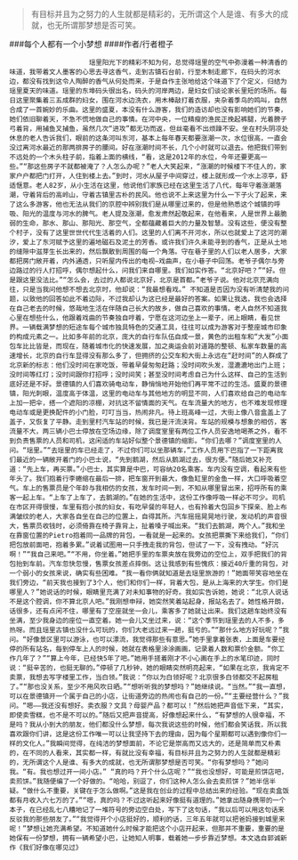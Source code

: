 > 有目标并且为之努力的人生就都是精彩的，无所谓这个人是谁、有多大的成就，也无所谓那梦想是否可笑。

###每个人都有一个小梦想
####作者/行者橙子

						瑶里阳光下的精彩不知为何，总觉得瑶里的空气中弥漫着一种清香的味道，我带着文人墨客的心思去寻这香气，走到古镇石台前，行至木制走廊下，在码头的河水边，都没有找到这令人陶醉的香气从何处而来，于是自作主张地给这个味道下了个定义，归结为瑶里夏天的味道。瑶里的东埠码头很出名，码头的河岸两边，是妇女们谈论家长里短的场所。每日这里聚集着三五成群的妇女，围在河水边洗衣，用木棒敲打着衣服，夹杂着季鸟的鸣叫，自然合成了一首婉妙的乐曲。这里的盛夏，本没有什么游客，我们的造访却也没有影响她们的节奏，她们依旧聊着天，不急不慌地做自己的事情。在河中央，一位精瘦的渔民正挽起裤腿，光着膀子弓着背，用捕鱼叉捕鱼，虽然几次“进攻”都无功而返，但丝毫看不出烦躁不安。坐在村头阴凉处休息的老人告诉我们，眼前的这条河叫东河，基本上每年春天都要涨潮一次，水位很高，一直会没过离河水最近的那两排房子的腰间。好在涨潮时间不长，几个小时就可以退去。他把我们带到不远处的一个木头柱子前，指着上面的横线，“看，这是2012年的水位，今年还要更高一些。”“那这些房子不就都被淹了？人怎么办呢？”老人大笑起来，“涨潮的时候楼下不住人的，家家户户都把门打开，人住到楼上去。”到时，河水从屋子中间穿过，楼上就形成一个水上凉亭，舒适惬意。老人82岁，从小生活在这里，他说他们家族已经在这里生活了八代，每年守着涨潮落潮，守着背后的高岭山，守着古镇里古朴的民风。他也说不上来这里为什么一下子火了起来，来了这么多游客，他也无法从我们的京腔中辨别我们是从哪里过来的，但是他熟悉这个城镇的呼吸、阳光的温度与河水的脾气。老人提及涨潮，愈发肃然起敬起来，在他看来，人是世界上最脆弱的生命，那水、那山、那阳光、那空气，全都蕴藏着巨大的力量及智慧。没有这些，便没有整个村子，没有了这里世世代代生活着的人们。这里的人们离不开河水，所以也就爱上了这河的潮汐，爱上了东河赋予这里的遍地磁石及泥土的芳香。或许我们许久未能寻到的香气，正是从土地的缝隙中滋芽生长出来的，然后飘散到周围的每一个角落。守在巷子里的人们以老人居多，大家都把房门敞开着，内外通透，只听屋内传出的电视—戏曲声，在小巷子中回荡。老爷子偶尔与旁边路过的行人打招呼，偶尔想起什么，问我们来自哪里。我们如实作答。“北京好吧？”“好。但是跟这里没法比。”“怎么会，去过的人都说北京好，北京是首都。”老爷子说。他对北京充满向往，只是当我问他想不想去北京时，他却说：“我最想看戏。” 不知道是否因为没有听清楚我的问题，以致他的回答如此不着边际，不过我却认为这已经是最好的答案。如果让我选，我也会选择在自己老去的时候，悠哉地生活在伴随自己长大的故乡，做自己喜欢的事情。老人自然不知道我心里在想些什么，他跟着戏曲的节奏独自哼着，宁愿在这河边坐上一辈子，闭上眼睛，看见世界。一辆载满梦想的短途车每个城市独具特色的交通工具，往往可以成为游客对于整座城市印象的构成元素之一。比如多年前的北京，庞大的自行车队伍自成一景，黄色的出租车和“大发”小面包车比比皆是，而现在，随着城市化的快速发展，加之奥运会前对道路的整顿、私家车数量的高速增长，北京的自行车显得没有那么多了，但拥挤的公交车和大街上永远在“赶时间”的人群成了北京新的标志：他们没时间在家吃饭，带着早餐匆匆赶路；没时间吹头发，湿漉漉地出门上班；没时间等红灯；没时间跟你打招呼；没时间笑；甚至没时间考虑自己为什么这样、自己的生活到底好还是不好。景德镇的人们喜欢骑电动车，静悄悄地开始他们再平常不过的生活。盛夏的景德镇，阳光刺眼，温度高于体温，这里的电动车与其他地方的明显不同，人们喜欢给自己的电动车上加一把伞，搭一个遮阳的凉棚，对抗这不留情面的天气。在车流量大的地方，也不难发现修理电动车或是更换配件的小门脸，叮叮当当，热闹非凡。待上班高峰一过，大街上像八音盒盖上了盖子，又恢复了平静。走到里村汽车站的时候，我已是汗流浃背。车站的规模与想象的相仿，客流量不大，两三辆小巴士停放在空场边缘，除了调度室里有两位工作人员安逸地喝茶之外，看不到负责售票的人员和司机，这闲适的车站好似整个景德镇的缩影。“你们去哪？”调度室里的人问。“瑶里。”“去瑶里的车已经走了，不过你们可以坐那辆车，”工作人员用下巴指了一下距离我们最近的一辆敞开着门的小巴士说，“先到鹅湖，然后从鹅湖过去，很方便。”随后她又补充道：“先上车，再买票。”小巴士，其实算是中巴，可容纳20名乘客。车内没有空调，看起来有些年头了。我们抱着行李蜷缩在最后一排，把车窗开到最大，像鱼缸里的金鱼一样，大口呼吸着空气。车上的售票员是个年龄与我相仿的女孩，发车时间一到，不知从哪里冒出来，招呼所有的乘客一起上车。“上车了上车了，去鹅湖的。”在她的生活中，这份工作像呼吸一样必不可少。司机在市区开得很慢，车里有抱小孩的妇女，有吃早餐的年轻人，也有拎着大包回乡下探亲、脸上布满皱纹的老人，大家各自坐在自己的位置上，自得其所。汽车摇摇晃晃地行驶，发动机的声音很大，售票员收钱时，必须倚靠在椅子靠背上，扯着嗓子喊出来。“我们去鹅湖，两个人。”我和坐在靠窗位置的Pietro抱着同一品牌的背包，一看就是一起来的。女孩把票撕下来给我们，“你们把包放前面吧，抱着多累。”说着试图用一只手拽走我的背包，但试了一下，没有拽动。“好沉啊！”“我自己来吧。”“不用，你坐着。”她把手里的车票夹放在我旁边的空位上，双手把我们的背包抬到车前。汽车忽快忽慢，售票女孩差点摔倒。这让我感到有些愧疚：接近40斤重的背包，对一个弱小的女孩来说，确实有些困难。“我一看你俩就知道是去瑶里旅游的！”她面带笑容地坐在我们旁边，“前天我也接到了3个人，他们和你们一样，背着大包，是从上海来的大学生。你们是哪里人？”她说话的时候，眼睛里充满了对未知事物的好奇。我如实告诉她，她说：“北京人说话不是这个腔调，你不算北京人吧。”我刚想申辩，她突然笑着站起身，报站名去了。她性格开朗，话很多，还有点闲不住，哪里有了空座就坐一会儿，乘客多了她就让出来。我们这趟车始终没有坐满，至少我身边的座位一直空着。她一会儿又坐过来，说：“这个季节到瑶里去的人不多，多热呀。而且瑶里古镇也没什么可玩的，你们大老远过来一趟，挺亏的。”“那什么地方好玩呢？”我问。“好像景区里可以游泳，也可以漂流，我觉得那些有意思。”她手里拿着张表，上面是车要经停的所有站名，每到停车上人的时候，她就在表格里涂涂画画，记录着人数和票价金额。“你工作几年了？”“算上今年，已经快5年了吧。”她用手搓着刚才不小心画在手上的水笔印迹，同时说：“挺辛苦的，也挺无聊的。”停顿了几秒钟，她的眼睛突然明亮起来，“如果在北京，我肯定不卖票，我想去写字楼里工作，当白领。”我说：“你以为白领好呢？北京很多白领都交不起房租了。”“那也没关系，至少不用风吹日晒。”“想听听我的梦想吗？”她继续说。“当然。”“我一直想，可以在景德镇开一个属于自己的小店，让街道旁边的热闹也有自己的一份。”“主要经营什么？”我问。“嗯——我还没有想好。卖衣服？文具？母婴产品？都可以！”然后她把声音低下来，“其实，即使卖雪糕，也不是不可以的。”随后又把声音提高，好像想起来什么，“有梦想的人很幸福，不是吗？我从小到大的朋友，他们都没什么梦想，每次我说这些的时候，他们都会笑话我，所以我喜欢跟你们讲，这是这份工作唯一可以让我坚持下去的理由，因为每个星期都可以遇到像你们一样的文化人。”我瞬间觉得，在纯洁的梦想面前，不论它是崇高而又远大的，还是简单而又朴素的，在不同的人看来，其实都一样，有就比没有幸福，有目标并且为之努力的人生就都是精彩的，无所谓这个人是谁、有多大的成就，也无所谓那梦想是否可笑。“你有梦想吗？”她问我。“有。我也想过开一间小店。” “真的吗？开个什么店呢？”“我也没想好，可能是煎饼店吧，卖煎饼。”我随便编了一个好做的。“哈哈，别逗了，你们这种人怎么会去卖煎饼？”她半信半疑。“做什么不重要，关键在于怎么做啊。”这是我在创业的过程中总结出来的经验。“现在卖盒饭都有月收入六七万的了。”“嗯，真的吗？不过这听起来好像挺有道理的。”她拿出随身携带的一个本子，在已经乱七八糟地记了一堆符号的旁边空白处，写下了这句话，“我以后可以用这句话来反驳我的那些朋友了。”“我觉得开个小店挺好的，顺利的话，三年五年就可以把爸妈接到城里来呢！”梦想让她充满希望。不知道她什么时候才能把这个小店开起来，但那并不重要，重要的是她保有一份梦想，拥有一辆希望小巴，让她知人明事，载着她一步步靠近梦想。本文选自郭诚新作《我们好像在哪见过》			  		